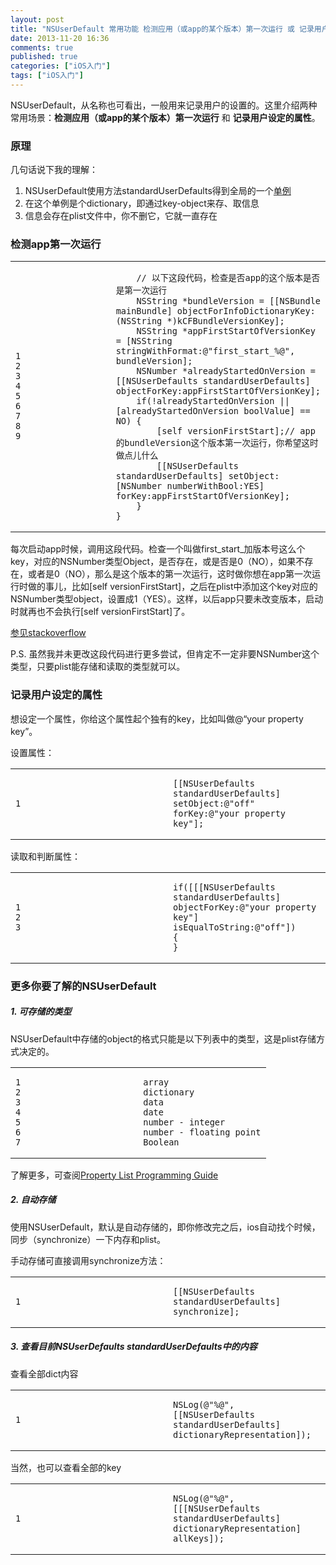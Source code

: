 ```yaml
---
layout: post
title: "NSUserDefault 常用功能 检测应用（或app的某个版本）第一次运行 或 记录用户设定的属性”"
date: 2013-11-20 16:36
comments: true
published: true
categories: ["iOS入门"]
tags: ["iOS入门"]
---
```

NSUserDefault，从名称也可看出，一般用来记录用户的设置的。这里介绍两种常用场景：**检测应用（或app的某个版本）第一次运行**
和 **记录用户设定的属性**。

### 原理

几句话说下我的理解：

1.  NSUserDefault使用方法standardUserDefaults得到全局的一个[单例](http://bigbelldev.com/blog/2013/07/25/singleton/)
2.  在这个单例是个dictionary，即通过key-object来存、取信息
3.  信息会存在plist文件中，你不删它，它就一直存在

### 检测app第一次运行

<table>
<colgroup>
<col style="width: 50%" />
<col style="width: 50%" />
</colgroup>
<tbody>
<tr class="odd">
<td class="gutter"><pre class="line-numbers"><code>1
2
3
4
5
6
7
8
9</code></pre></td>
<td class="code"><pre><code>    // 以下这段代码，检查是否app的这个版本是否是第一次运行
    NSString *bundleVersion = [[NSBundle mainBundle] objectForInfoDictionaryKey:(NSString *)kCFBundleVersionKey];
    NSString *appFirstStartOfVersionKey = [NSString stringWithFormat:@&quot;first_start_%@&quot;, bundleVersion];
    NSNumber *alreadyStartedOnVersion = [[NSUserDefaults standardUserDefaults] objectForKey:appFirstStartOfVersionKey];
    if(!alreadyStartedOnVersion || [alreadyStartedOnVersion boolValue] == NO) {
        [self versionFirstStart];// app的bundleVersion这个版本第一次运行，你希望这时做点儿什么
        [[NSUserDefaults standardUserDefaults] setObject:[NSNumber numberWithBool:YES] forKey:appFirstStartOfVersionKey];
    }
}</code></pre></td>
</tr>
</tbody>
</table>

每次启动app时候，调用这段代码。检查一个叫做first\_start\_加版本号这么个key，对应的NSNumber类型Object，是否存在，或是否是0（NO），如果不存在，或者是0（NO），那么是这个版本的第一次运行，这时做你想在app第一次运行时做的事儿，比如\[self
versionFirstStart\]，之后在plist中添加这个key对应的NSNumber类型object，设置成1（YES）。这样，以后app只要未改变版本，启动时就再也不会执行\[self
versionFirstStart\]了。

[参见stackoverflow](http://stackoverflow.com/questions/7758775/detecting-the-first-ever-run-of-an-app/7758850#7758850)

P.S.
虽然我并未更改这段代码进行更多尝试，但肯定不一定非要NSNumber这个类型，只要plist能存储和读取的类型就可以。

### 记录用户设定的属性

想设定一个属性，你给这个属性起个独有的key，比如叫做@“your property
key”。

设置属性：

<table>
<colgroup>
<col style="width: 50%" />
<col style="width: 50%" />
</colgroup>
<tbody>
<tr class="odd">
<td class="gutter"><pre class="line-numbers"><code>1</code></pre></td>
<td class="code"><pre><code>[[NSUserDefaults standardUserDefaults] setObject:@&quot;off&quot; forKey:@&quot;your property key&quot;];</code></pre></td>
</tr>
</tbody>
</table>

读取和判断属性：

<table>
<colgroup>
<col style="width: 50%" />
<col style="width: 50%" />
</colgroup>
<tbody>
<tr class="odd">
<td class="gutter"><pre class="line-numbers"><code>1
2
3</code></pre></td>
<td class="code"><pre><code>if([[[NSUserDefaults standardUserDefaults] objectForKey:@&quot;your property key&quot;] isEqualToString:@&quot;off&quot;])
{
}</code></pre></td>
</tr>
</tbody>
</table>

### 更多你要了解的NSUserDefault

##### 1. 可存储的类型

NSUserDefault中存储的object的格式只能是以下列表中的类型，这是plist存储方式决定的。

<table>
<colgroup>
<col style="width: 50%" />
<col style="width: 50%" />
</colgroup>
<tbody>
<tr class="odd">
<td class="gutter"><pre class="line-numbers"><code>1
2
3
4
5
6
7</code></pre></td>
<td class="code"><pre><code>array
dictionary
data
date
number - integer
number - floating point
Boolean</code></pre></td>
</tr>
</tbody>
</table>

了解更多，可查阅[Property List Programming
Guide](https://developer.apple.com/library/mac/documentation/cocoa/Conceptual/PropertyLists/Introduction/Introduction.html#//apple_ref/doc/uid/10000048i)

##### 2. 自动存储

使用NSUserDefault，默认是自动存储的，即你修改完之后，ios自动找个时候，同步（synchronize）一下内存和plist。

手动存储可直接调用synchronize方法：

<table>
<colgroup>
<col style="width: 50%" />
<col style="width: 50%" />
</colgroup>
<tbody>
<tr class="odd">
<td class="gutter"><pre class="line-numbers"><code>1</code></pre></td>
<td class="code"><pre><code>[[NSUserDefaults standardUserDefaults] synchronize];</code></pre></td>
</tr>
</tbody>
</table>

##### 3. 查看目前NSUserDefaults standardUserDefaults中的内容

查看全部dict内容

<table>
<colgroup>
<col style="width: 50%" />
<col style="width: 50%" />
</colgroup>
<tbody>
<tr class="odd">
<td class="gutter"><pre class="line-numbers"><code>1</code></pre></td>
<td class="code"><pre><code>NSLog(@&quot;%@&quot;, [[NSUserDefaults standardUserDefaults] dictionaryRepresentation]);</code></pre></td>
</tr>
</tbody>
</table>

当然，也可以查看全部的key

<table>
<colgroup>
<col style="width: 50%" />
<col style="width: 50%" />
</colgroup>
<tbody>
<tr class="odd">
<td class="gutter"><pre class="line-numbers"><code>1</code></pre></td>
<td class="code"><pre><code>NSLog(@&quot;%@&quot;, [[[NSUserDefaults standardUserDefaults] dictionaryRepresentation] allKeys]);</code></pre></td>
</tr>
</tbody>
</table>



